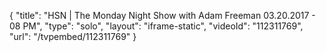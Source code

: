 {
    "title": "HSN | The Monday Night Show with Adam Freeman 03.20.2017 - 08 PM",
    "type": "solo",
    "layout": "iframe-static",
    "videoId": "112311769",
    "url": "\/tvpembed\/112311769"
}